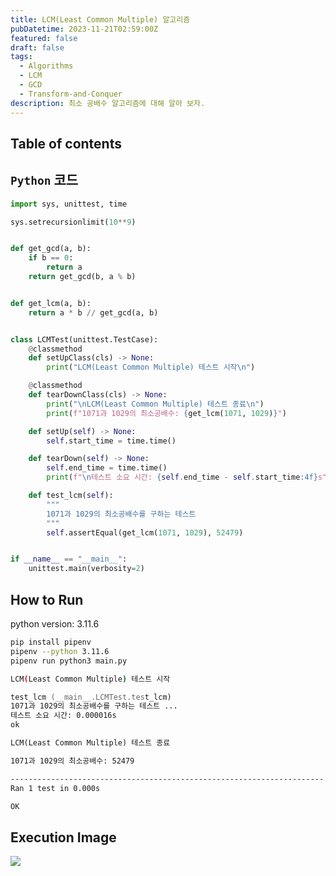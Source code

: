 ```yaml
---
title: LCM(Least Common Multiple) 알고리즘
pubDatetime: 2023-11-21T02:59:00Z
featured: false
draft: false
tags:
  - Algorithms
  - LCM
  - GCD
  - Transform-and-Conquer
description: 최소 공배수 알고리즘에 대해 알아 보자.
---
```


## Table of contents

## `Python` 코드

```python
import sys, unittest, time

sys.setrecursionlimit(10**9)


def get_gcd(a, b):
    if b == 0:
        return a
    return get_gcd(b, a % b)


def get_lcm(a, b):
    return a * b // get_gcd(a, b)


class LCMTest(unittest.TestCase):
    @classmethod
    def setUpClass(cls) -> None:
        print("LCM(Least Common Multiple) 테스트 시작\n")

    @classmethod
    def tearDownClass(cls) -> None:
        print("\nLCM(Least Common Multiple) 테스트 종료\n")
        print(f"1071과 1029의 최소공배수: {get_lcm(1071, 1029)}")

    def setUp(self) -> None:
        self.start_time = time.time()

    def tearDown(self) -> None:
        self.end_time = time.time()
        print(f"\n테스트 소요 시간: {self.end_time - self.start_time:4f}s")

    def test_lcm(self):
        """
        1071과 1029의 최소공배수를 구하는 테스트
        """
        self.assertEqual(get_lcm(1071, 1029), 52479)


if __name__ == "__main__":
    unittest.main(verbosity=2)

```

## How to Run

python version: 3.11.6

```zsh
pip install pipenv
pipenv --python 3.11.6
pipenv run python3 main.py
```

```zsh
LCM(Least Common Multiple) 테스트 시작

test_lcm (__main__.LCMTest.test_lcm)
1071과 1029의 최소공배수를 구하는 테스트 ...
테스트 소요 시간: 0.000016s
ok

LCM(Least Common Multiple) 테스트 종료

1071과 1029의 최소공배수: 52479

----------------------------------------------------------------------
Ran 1 test in 0.000s

OK
```

## Execution Image

![](https://res.cloudinary.com/gyunseo-blog/image/upload/f_auto/v1700503303/image_ojxjx4.png)
